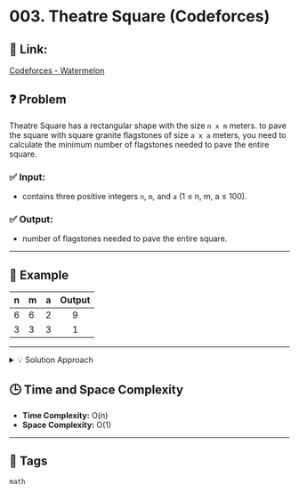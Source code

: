 # 003. Theatre Square (Codeforces)

## 🔗 Link:

[Codeforces - Watermelon](https://codeforces.com/problemset/problem/1/A)

## ❓ Problem

Theatre Square has a rectangular shape with the size `n x m` meters. to pave the square with square granite flagstones of size `a x a` meters, you need to calculate the minimum number of flagstones needed to pave the entire square.

### ✅ Input:

-   contains three positive integers `n`, `m`, and `a` (1 ≤ n, m, a ≤ 100).

### ✅ Output:

-   number of flagstones needed to pave the entire square.

---

## 🧪 Example

| n   | m   | a   | Output |
| --- | --- | --- | :----: |
| 6   | 6   | 2   |   9    |
| 3   | 3   | 3   |   1    |

---

<details>
 <summary> 💡 Solution Approach </summary>

-   If `n` is divisible by `a` and `m` is divisible by `a`, then the minimum number of flagstones needed is `(n // a) * (m // a)`.
-   Otherwise, it's not possible to pave the entire square with flagstones of size `a x a` meters.
-   Example: `n = 6`, `m = 6`, `a = 2` → `(6 // 2) * (6 // 2) = 9`.

</details>

## 🕒 Time and Space Complexity

-   **Time Complexity:** O(n)
-   **Space Complexity:** O(1)

---

## 🧠 Tags

`math`
